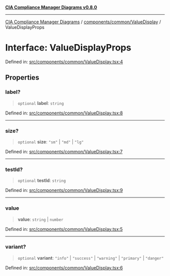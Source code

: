 [**CIA Compliance Manager Diagrams v0.8.0**](../../../../README.md)

***

[CIA Compliance Manager Diagrams](../../../../modules.md) / [components/common/ValueDisplay](../README.md) / ValueDisplayProps

# Interface: ValueDisplayProps

Defined in: [src/components/common/ValueDisplay.tsx:4](https://github.com/Hack23/cia-compliance-manager/blob/fa2f95f029cdcd192b3882a37d0d34753edcd349/src/components/common/ValueDisplay.tsx#L4)

## Properties

### label?

> `optional` **label**: `string`

Defined in: [src/components/common/ValueDisplay.tsx:8](https://github.com/Hack23/cia-compliance-manager/blob/fa2f95f029cdcd192b3882a37d0d34753edcd349/src/components/common/ValueDisplay.tsx#L8)

***

### size?

> `optional` **size**: `"sm"` \| `"md"` \| `"lg"`

Defined in: [src/components/common/ValueDisplay.tsx:7](https://github.com/Hack23/cia-compliance-manager/blob/fa2f95f029cdcd192b3882a37d0d34753edcd349/src/components/common/ValueDisplay.tsx#L7)

***

### testId?

> `optional` **testId**: `string`

Defined in: [src/components/common/ValueDisplay.tsx:9](https://github.com/Hack23/cia-compliance-manager/blob/fa2f95f029cdcd192b3882a37d0d34753edcd349/src/components/common/ValueDisplay.tsx#L9)

***

### value

> **value**: `string` \| `number`

Defined in: [src/components/common/ValueDisplay.tsx:5](https://github.com/Hack23/cia-compliance-manager/blob/fa2f95f029cdcd192b3882a37d0d34753edcd349/src/components/common/ValueDisplay.tsx#L5)

***

### variant?

> `optional` **variant**: `"info"` \| `"success"` \| `"warning"` \| `"primary"` \| `"danger"`

Defined in: [src/components/common/ValueDisplay.tsx:6](https://github.com/Hack23/cia-compliance-manager/blob/fa2f95f029cdcd192b3882a37d0d34753edcd349/src/components/common/ValueDisplay.tsx#L6)
